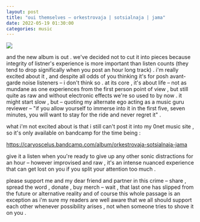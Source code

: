 ```yaml
---
layout: post
title: "oui themselves – orkestrovaja | sotsialnaja | jama"
date: 2022-05-19 01:30:00
categories: music
---
```


<img src="https://f4.bcbits.com/img/a1301676287_16.jpg"/>

<cut/>

and the new album is out . we've decided not to cut it into pieces
because integrity of listner's experience is more important than
listen counts (they tend to drop significally when you post an hour
long track) . i'm really excited about it , and despite all odds of
you thinking it's for posh avant-garde noise listeners – i don't think
so . at its core , it's about life – not as mundane as one experiences
from the first person point of view , but still quite as raw and
without electronic effects we're so used to by now . it might start
slow , but – quoting my alternate ego acting as a music guru reviewer
– "if you allow yourself to immerse into it in the first five, seven
minutes, you will want to stay for the ride and never regret it" .

what i'm not excited about is that i still can't post it into my
0net music site , so it's only available on bandcamp for the time
being :

https://caryoscelus.bandcamp.com/album/orkestrovaja-sotsialnaja-jama

give it a listen when you're ready to give up any other sonic
distractions for an hour – however improvised and raw , it's an
intense nuanced experience that can get lost on you if you split
your attention too much .

please support me and my dear friend and partner in this crime –
share , spread the word , donate , buy merch – wait , that last one
has slipped from the future or alternative reality and of course
this whole passage is an exception as i'm sure my readers are well
aware that we all should support each other whenever possibility
arises , not when someone tries to shove it on you .
